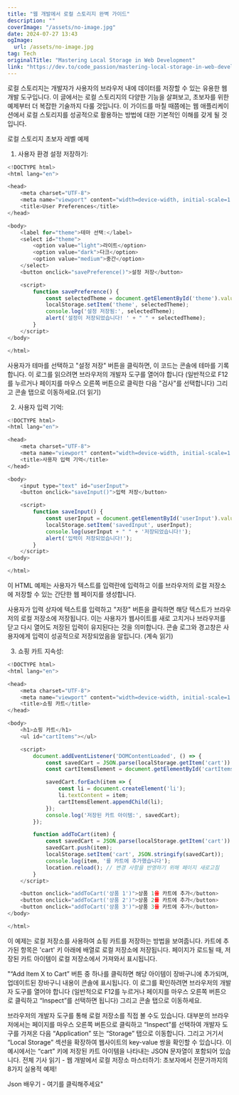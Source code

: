 ```yaml
---
title: "웹 개발에서 로컬 스토리지 완벽 가이드"
description: ""
coverImage: "/assets/no-image.jpg"
date: 2024-07-27 13:43
ogImage: 
  url: /assets/no-image.jpg
tag: Tech
originalTitle: "Mastering Local Storage in Web Development"
link: "https://dev.to/code_passion/mastering-local-storage-in-web-development-fl5"
---
```



로컬 스토리지는 개발자가 사용자의 브라우저 내에 데이터를 저장할 수 있는 유용한 웹 개발 도구입니다. 이 글에서는 로컬 스토리지의 다양한 기능을 살펴보고, 초보자를 위한 예제부터 더 복잡한 기술까지 다룰 것입니다. 이 가이드를 마칠 때쯤에는 웹 애플리케이션에서 로컬 스토리지를 성공적으로 활용하는 방법에 대한 기본적인 이해를 갖게 될 것입니다.

로컬 스토리지 초보자 레벨 예제

1. 사용자 환경 설정 저장하기:

```js
<!DOCTYPE html>
<html lang="en">

<head>
    <meta charset="UTF-8">
    <meta name="viewport" content="width=device-width, initial-scale=1.0">
    <title>User Preferences</title>
</head>

<body>
    <label for="theme">테마 선택:</label>
    <select id="theme">
        <option value="light">라이트</option>
        <option value="dark">다크</option>
        <option value="medium">중간</option>
    </select>
    <button onclick="savePreference()">설정 저장</button>

    <script>
        function savePreference() {
            const selectedTheme = document.getElementById('theme').value;
            localStorage.setItem('theme', selectedTheme);
            console.log('설정 저장됨:', selectedTheme);
            alert('설정이 저장되었습니다! ' + " " + selectedTheme);
        }
    </script>
</body>

</html>
```

<div class="content-ad"></div>

사용자가 테마를 선택하고 "설정 저장" 버튼을 클릭하면, 이 코드는 콘솔에 테마를 기록합니다. 이 로그를 읽으려면 브라우저의 개발자 도구를 열어야 합니다 (일반적으로 F12를 누르거나 페이지를 마우스 오른쪽 버튼으로 클릭한 다음 "검사"를 선택합니다) 그리고 콘솔 탭으로 이동하세요.(더 읽기)

2. 사용자 입력 기억:

```js
<!DOCTYPE html>
<html lang="en">

<head>
    <meta charset="UTF-8">
    <meta name="viewport" content="width=device-width, initial-scale=1.0">
    <title>사용자 입력 기억</title>
</head>

<body>
    <input type="text" id="userInput">
    <button onclick="saveInput()">입력 저장</button>

    <script>
        function saveInput() {
            const userInput = document.getElementById('userInput').value;
            localStorage.setItem('savedInput', userInput);
            console.log(userInput + " " + '저장되었습니다!');
            alert('입력이 저장되었습니다!');
        }
    </script>
</body>

</html>
```

이 HTML 예제는 사용자가 텍스트를 입력란에 입력하고 이를 브라우저의 로컬 저장소에 저장할 수 있는 간단한 웹 페이지를 생성합니다.

<div class="content-ad"></div>

사용자가 입력 상자에 텍스트를 입력하고 "저장" 버튼을 클릭하면 해당 텍스트가 브라우저의 로컬 저장소에 저장됩니다. 이는 사용자가 웹사이트를 새로 고치거나 브라우저를 닫고 다시 열어도 저장된 입력이 유지된다는 것을 의미합니다. 콘솔 로그와 경고창은 사용자에게 입력이 성공적으로 저장되었음을 알립니다. (계속 읽기)

3. 쇼핑 카트 지속성:

```js
<!DOCTYPE html>
<html lang="en">

<head>
    <meta charset="UTF-8">
    <meta name="viewport" content="width=device-width, initial-scale=1.0">
    <title>쇼핑 카트</title>
</head>

<body>
    <h1>쇼핑 카트</h1>
    <ul id="cartItems"></ul>

    <script>
        document.addEventListener('DOMContentLoaded', () => {
            const savedCart = JSON.parse(localStorage.getItem('cart')) || [];
            const cartItemsElement = document.getElementById('cartItems');

            savedCart.forEach(item => {
                const li = document.createElement('li');
                li.textContent = item;
                cartItemsElement.appendChild(li);
            });
            console.log('저장된 카트 아이템:', savedCart);
        });

        function addToCart(item) {
            const savedCart = JSON.parse(localStorage.getItem('cart')) || [];
            savedCart.push(item);
            localStorage.setItem('cart', JSON.stringify(savedCart));
            console.log(item, '를 카트에 추가했습니다');
            location.reload(); // 변경 사항을 반영하기 위해 페이지 새로고침
        }
    </script>

    <button onclick="addToCart('상품 1')">상품 1을 카트에 추가</button>
    <button onclick="addToCart('상품 2')">상품 2를 카트에 추가</button>
    <button onclick="addToCart('상품 3')">상품 3을 카트에 추가</button>
</body>

</html>
```

이 예제는 로컬 저장소를 사용하여 쇼핑 카트를 저장하는 방법을 보여줍니다. 카트에 추가된 항목은 'cart' 키 아래에 배열로 로컬 저장소에 저장됩니다. 페이지가 로드될 때, 저장된 카트 아이템이 로컬 저장소에서 가져와서 표시됩니다.

<div class="content-ad"></div>

"“Add Item X to Cart” 버튼 중 하나를 클릭하면 해당 아이템이 장바구니에 추가되며, 업데이트된 장바구니 내용이 콘솔에 표시됩니다. 이 로그를 확인하려면 브라우저의 개발자 도구를 열어야 합니다 (일반적으로 F12를 누르거나 페이지를 마우스 오른쪽 버튼으로 클릭하고 “Inspect”를 선택하면 됩니다) 그리고 콘솔 탭으로 이동하세요.

브라우저의 개발자 도구를 통해 로컬 저장소를 직접 볼 수도 있습니다. 대부분의 브라우저에서는 페이지를 마우스 오른쪽 버튼으로 클릭하고 “Inspect”를 선택하여 개발자 도구를 가져온 다음 “Application” 또는 “Storage” 탭으로 이동합니다. 그리고 거기서 “Local Storage” 섹션을 확장하여 웹사이트의 key-value 쌍을 확인할 수 있습니다. 이 예시에서는 “cart” 키에 저장된 카트 아이템을 나타내는 JSON 문자열이 포함되어 있습니다.
전체 기사 읽기 - 웹 개발에서 로컬 저장소 마스터하기: 초보자에서 전문가까지의 8가지 실용적 예제!

Json 배우기 - 여기를 클릭해주세요"
